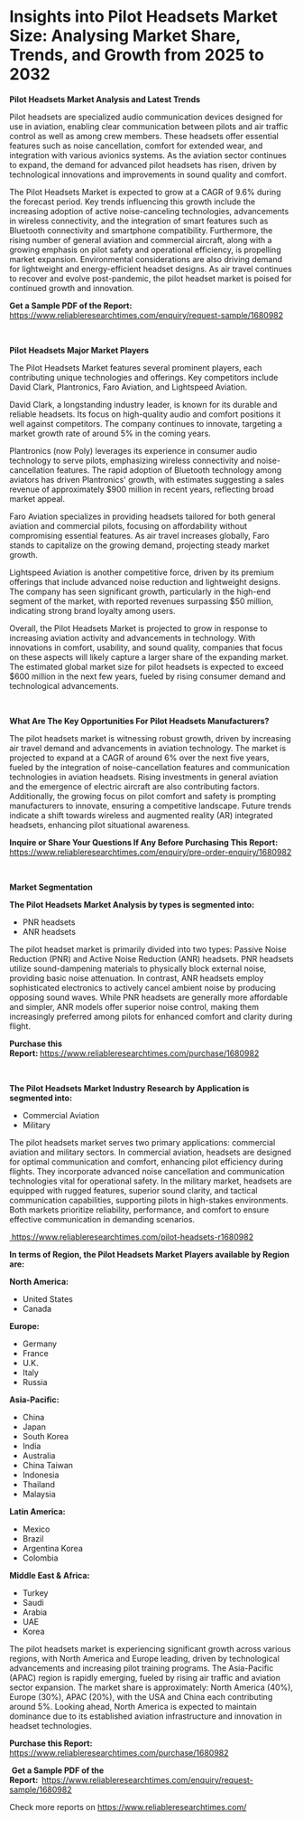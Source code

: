 <p><h1>Insights into Pilot Headsets Market Size: Analysing Market Share, Trends, and Growth from 2025 to 2032</h1></p><p><strong>Pilot Headsets Market Analysis and Latest Trends</strong></p>
<p><p>Pilot headsets are specialized audio communication devices designed for use in aviation, enabling clear communication between pilots and air traffic control as well as among crew members. These headsets offer essential features such as noise cancellation, comfort for extended wear, and integration with various avionics systems. As the aviation sector continues to expand, the demand for advanced pilot headsets has risen, driven by technological innovations and improvements in sound quality and comfort.</p><p>The Pilot Headsets Market is expected to grow at a CAGR of 9.6% during the forecast period. Key trends influencing this growth include the increasing adoption of active noise-canceling technologies, advancements in wireless connectivity, and the integration of smart features such as Bluetooth connectivity and smartphone compatibility. Furthermore, the rising number of general aviation and commercial aircraft, along with a growing emphasis on pilot safety and operational efficiency, is propelling market expansion. Environmental considerations are also driving demand for lightweight and energy-efficient headset designs. As air travel continues to recover and evolve post-pandemic, the pilot headset market is poised for continued growth and innovation.</p></p>
<p><strong>Get a Sample PDF of the Report:&nbsp;</strong> <a href="https://www.reliableresearchtimes.com/enquiry/request-sample/1680982?utm_campaign=3008&utm_medium=2&utm_source=Github&utm_content=ia&utm_term=24032025&utm_id=pilot-headsets">https://www.reliableresearchtimes.com/enquiry/request-sample/1680982</a></p>
<p>&nbsp;</p>
<p><strong>Pilot Headsets Major Market Players</strong></p>
<p><p>The Pilot Headsets Market features several prominent players, each contributing unique technologies and offerings. Key competitors include David Clark, Plantronics, Faro Aviation, and Lightspeed Aviation. </p><p>David Clark, a longstanding industry leader, is known for its durable and reliable headsets. Its focus on high-quality audio and comfort positions it well against competitors. The company continues to innovate, targeting a market growth rate of around 5% in the coming years.</p><p>Plantronics (now Poly) leverages its experience in consumer audio technology to serve pilots, emphasizing wireless connectivity and noise-cancellation features. The rapid adoption of Bluetooth technology among aviators has driven Plantronics' growth, with estimates suggesting a sales revenue of approximately $900 million in recent years, reflecting broad market appeal.</p><p>Faro Aviation specializes in providing headsets tailored for both general aviation and commercial pilots, focusing on affordability without compromising essential features. As air travel increases globally, Faro stands to capitalize on the growing demand, projecting steady market growth.</p><p>Lightspeed Aviation is another competitive force, driven by its premium offerings that include advanced noise reduction and lightweight designs. The company has seen significant growth, particularly in the high-end segment of the market, with reported revenues surpassing $50 million, indicating strong brand loyalty among users.</p><p>Overall, the Pilot Headsets Market is projected to grow in response to increasing aviation activity and advancements in technology. With innovations in comfort, usability, and sound quality, companies that focus on these aspects will likely capture a larger share of the expanding market. The estimated global market size for pilot headsets is expected to exceed $600 million in the next few years, fueled by rising consumer demand and technological advancements.</p></p>
<p>&nbsp;</p>
<p><strong>What Are The Key Opportunities For Pilot Headsets Manufacturers?</strong></p>
<p><p>The pilot headsets market is witnessing robust growth, driven by increasing air travel demand and advancements in aviation technology. The market is projected to expand at a CAGR of around 6% over the next five years, fueled by the integration of noise-cancellation features and communication technologies in aviation headsets. Rising investments in general aviation and the emergence of electric aircraft are also contributing factors. Additionally, the growing focus on pilot comfort and safety is prompting manufacturers to innovate, ensuring a competitive landscape. Future trends indicate a shift towards wireless and augmented reality (AR) integrated headsets, enhancing pilot situational awareness.</p></p>
<p><strong>Inquire or Share Your Questions If Any Before Purchasing This Report:</strong> <a href="https://www.reliableresearchtimes.com/enquiry/pre-order-enquiry/1680982?utm_campaign=3008&utm_medium=2&utm_source=Github&utm_content=ia&utm_term=24032025&utm_id=pilot-headsets">https://www.reliableresearchtimes.com/enquiry/pre-order-enquiry/1680982</a></p>
<p>&nbsp;</p>
<p><strong>Market Segmentation</strong></p>
<p><strong>The Pilot Headsets Market Analysis by types is segmented into:</strong></p>
<p><ul><li>PNR headsets</li><li>ANR headsets</li></ul></p>
<p><p>The pilot headset market is primarily divided into two types: Passive Noise Reduction (PNR) and Active Noise Reduction (ANR) headsets. PNR headsets utilize sound-dampening materials to physically block external noise, providing basic noise attenuation. In contrast, ANR headsets employ sophisticated electronics to actively cancel ambient noise by producing opposing sound waves. While PNR headsets are generally more affordable and simpler, ANR models offer superior noise control, making them increasingly preferred among pilots for enhanced comfort and clarity during flight.</p></p>
<p><strong>Purchase this Report:&nbsp;</strong><a href="https://www.reliableresearchtimes.com/purchase/1680982?utm_campaign=3008&utm_medium=2&utm_source=Github&utm_content=ia&utm_term=24032025&utm_id=pilot-headsets">https://www.reliableresearchtimes.com/purchase/1680982</a></p>
<p>&nbsp;</p>
<p><strong>The Pilot Headsets Market Industry Research by Application is segmented into:</strong></p>
<p><ul><li>Commercial Aviation</li><li>Military</li></ul></p>
<p><p>The pilot headsets market serves two primary applications: commercial aviation and military sectors. In commercial aviation, headsets are designed for optimal communication and comfort, enhancing pilot efficiency during flights. They incorporate advanced noise cancellation and communication technologies vital for operational safety. In the military market, headsets are equipped with rugged features, superior sound clarity, and tactical communication capabilities, supporting pilots in high-stakes environments. Both markets prioritize reliability, performance, and comfort to ensure effective communication in demanding scenarios.</p></p>
<p><a href="https://www.reliableresearchtimes.com/pilot-headsets-r1680982?utm_campaign=3008&utm_medium=2&utm_source=Github&utm_content=ia&utm_term=24032025&utm_id=pilot-headsets">&nbsp;https://www.reliableresearchtimes.com/pilot-headsets-r1680982</a></p>
<p><strong>In terms of Region, the Pilot Headsets Market Players available by Region are:</strong></p>
<p>
    <p> <strong> North America: </strong>
        <ul>
            <li>United States</li>
            <li>Canada</li>
        </ul>
        </p> 
    <p> <strong> Europe: </strong>
        <ul>
            <li>Germany</li>
            <li>France</li>
            <li>U.K.</li>
            <li>Italy</li>
            <li>Russia</li>
        </ul>
        </p> 
    <p> <strong> Asia-Pacific: </strong>
        <ul>
            <li>China</li>
            <li>Japan</li>
            <li>South Korea</li>
            <li>India</li>
            <li>Australia</li>
            <li>China Taiwan</li>
            <li>Indonesia</li>
            <li>Thailand</li>
            <li>Malaysia</li>
        </ul>
        </p> 
    <p> <strong> Latin America: </strong>
        <ul>
            <li>Mexico</li>
            <li>Brazil</li>
            <li>Argentina Korea</li>
            <li>Colombia</li>
        </ul>
        </p> 
    <p> <strong> Middle East & Africa: </strong>
        <ul>
            <li>Turkey</li>
            <li>Saudi</li>
            <li>Arabia</li>
            <li>UAE</li>
            <li>Korea</li>
        </ul>
    </p>
    </p>
<p><p>The pilot headsets market is experiencing significant growth across various regions, with North America and Europe leading, driven by technological advancements and increasing pilot training programs. The Asia-Pacific (APAC) region is rapidly emerging, fueled by rising air traffic and aviation sector expansion. The market share is approximately: North America (40%), Europe (30%), APAC (20%), with the USA and China each contributing around 5%. Looking ahead, North America is expected to maintain dominance due to its established aviation infrastructure and innovation in headset technologies.</p></p>
<p><strong>Purchase this Report: </strong><a href="https://www.reliableresearchtimes.com/purchase/1680982?utm_campaign=3008&utm_medium=2&utm_source=Github&utm_content=ia&utm_term=24032025&utm_id=pilot-headsets">https://www.reliableresearchtimes.com/purchase/1680982</a></p>
<p>&nbsp;<strong>Get a Sample PDF of the Report:&nbsp;&nbsp;</strong><a href="https://www.reliableresearchtimes.com/enquiry/request-sample/1680982?utm_campaign=3008&utm_medium=2&utm_source=Github&utm_content=ia&utm_term=24032025&utm_id=pilot-headsets">https://www.reliableresearchtimes.com/enquiry/request-sample/1680982</a></p>
<p><strong></strong></p>
<p>Check more reports on <a href="https://www.reliableresearchtimes.com/?utm_campaign=3008&utm_medium=2&utm_source=Github&utm_content=ia&utm_term=24032025&utm_id=pilot-headsets">https://www.reliableresearchtimes.com/</a></p>